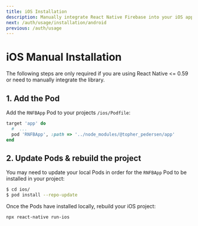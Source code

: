 ```yaml
---
title: iOS Installation
description: Manually integrate React Native Firebase into your iOS application.
next: /auth/usage/installation/android
previous: /auth/usage
---
```


# iOS Manual Installation

The following steps are only required if you are using React Native <= 0.59 or need to manually integrate the library.

## 1. Add the Pod

Add the `RNFBApp` Pod to your projects `/ios/Podfile`:

```ruby
target 'app' do
  #  ...
  pod 'RNFBApp', :path => '../node_modules/@topher_pedersen/app'
end
```

## 2. Update Pods & rebuild the project

You may need to update your local Pods in order for the `RNFBApp` Pod to be installed in your project:

```bash
$ cd ios/
$ pod install --repo-update
```

Once the Pods have installed locally, rebuild your iOS project:

```bash
npx react-native run-ios
```
